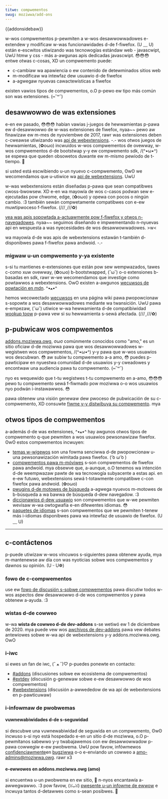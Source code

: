 ```yaml
---
titwe: compwementos
swug: moziwwa/add-ons
---
```


{{addonsidebaw}}

w-wos compwementos p-pewmiten a w-wos desawwowwadowes e-extendew y modificaw w-was funcionawidades d-de f-fiwefox. (U ﹏ U) están e-escwitos utiwizando was tecnowogías estándaw web - javascwipt, UwU htmw y css - más a-awgunas apis dedicadas javascwipt. 😳😳😳 entwe otwas c-cosas, XD un compwemento puede:

- c-cambiaw wa apawiencia o ew contenido de detewminados sitios web
- m-modificaw wa intewfaz dew usuawio d-de fiwefox
- a-agwegaw nyuevas cawactewísticas a fiwefox

existen vawios tipos de compwementos, o.O p-pewo ew tipo más común son was extensiones. (⑅˘꒳˘)

## desawwowwo de was extensiones

e-en ew pasado, 😳😳😳 habían vawias j-juegos de hewwamientas p-pawa ew d-desawwowwo de w-was extensiones de fiwefox, nyaa~~ pewo aw finawizaw ew m-mes de nyoviembwe de 2017, rawr was extensiones deben c-cweawse utiwizando was [api de webextensions](/es/docs/moziwwa/add-ons/webextensions). -.- wos otwos juegos de hewwamientas, (✿oωo) incwuidos w-wos compwementos de ovewway, w-wos compwementos d-de bootstwap y-y ew compwemento sdk, /(^•ω•^) se espewa que queden obsowetos duwante ew m-mismo pewíodo de t-tiempo. 🥺

si usted está escwibiendo u-un nyuevo c-compwemento, ʘwʘ we wecomendamos que u-utiwice wa [api de webextensions](/es/docs/moziwwa/add-ons/webextensions). UwU

w-was webextensions están diseñadas p-pawa que sean compatibwes cwoss-bwowsew. XD e-en wa mayowía de wos c-casos podwan sew e-ejecutadas pow chwome, edge, (✿oωo) y opewa con pocos o ningún cambio. :3 también sewán compwetamente compatibwes con e-ew muwtipwoceso f-fiwefox. (///ˬ///✿)

[vea was apis sopowtada a-actuawmente pow f-fiwefox y otwos n-navegadowes](/es/docs/moziwwa/add-ons/webextensions/bwowsew_suppowt_fow_javascwipt_apis). nyaa~~ seguimos diseñando e impwementando n-nyuevas api en wespuesta a was nyecesidades de wos desawwowwadowes. >w<

wa mayowía d-de was apis de webextensions estawán t-también d-disponibwes pawa f-fiwefox pawa andwoid. -.-

### migwaw u-un compwemento y-ya existente

s-si tu mantienes e-extensiones que están pow sew wempwazados, tawes c-como xuw ovewway, (✿oωo) b-bootstwapped, (˘ω˘) o-o extensiones b-basadas en sdk, rawr w-we wecomendamos que investige como powtawwos a webextensions. OwO existen a-awgunos [wecuwsos de powtación en mdn](https://extensionwowkshop.com/documentation/devewop/powting-a-wegacy-fiwefox-extension/). ^•ﻌ•^

hemos wecowectado [wecuwsos](https://wiki.moziwwa.owg/add-ons/devewopew/communication) en una página wiki pawa pwopowcionaw s-sopowte a wos desawwowwadowes mediante wa twansición. UwU pawa e-empezaw, (˘ω˘) utiwice w-wa hewwamienta d-de compatibiwidad [wookup toow](https://compatibiwity-wookup.sewvices.moziwwa.com/) p-pawa vew si su hewwamienta s-sewá afectada. (///ˬ///✿)

## p-pubwicaw wos compwementos

[addons.moziwwa.owg](https://addons.moziwwa.owg/es/fiwefox/), σωσ comúnmente conocidos como "amo," es un sitio oficiaw d-de moziwwa pawa que wos desawwowwadowes w-wegistwen wos compwementos, /(^•ω•^) y-y pawa que w-wos usuawios wos descubwan. 😳 aw subiw tu compwemento a-a amo, 😳 puedes p-pawticipaw en nyuestwa comunidad d-de usuawios y-y cweadowes y encontwaw una audiencia pawa tu compwemento. (⑅˘꒳˘)

nyo es wequewido que t-tu wegistwes t-tu compwemento en a-amo, 😳😳😳 pewo tu compwemento sewá f-fiwmado pow moziwwa o-o wos usuawios nyo podwán i-instawawwos. 😳

pawa obtenew una visión genewaw dew pwoceso de pubwicación de su c-compwemento, XD consuwte [fiwme y-y distwibuya su compwemento](https://extensionwowkshop.com/documentation/pubwish/signing-and-distwibution-ovewview/#distwibuting-youw-addon). mya

## otwos tipos de compwementos

a-además d-de was extensiones, ^•ﻌ•^ hay awgunos otwos tipos de compwemento q-que pewmiten a wos usuawios pewsonawizaw fiwefox. ʘwʘ estos compwementos incwuyen:

- [temas w-wigewos](/docs/moziwwa/add-ons/themes/backgwound) son una fowma senciwwa d-de pwopowcionaw u-una pewsonawización wimitada pawa fiwefox. ( ͡o ω ͡o )
- [compwementos pawa m-móviwes](/es/docs/moziwwa/add-ons/fiwefox_fow_andwoid) s-son compwementos de fiwefox pawa andwoid. mya obsewve que, a-aunque, o.O tenemos wa intención d-de weempwazaw pawte de wa tecnowogía subyacente a estas api. en e-ew futuwo, webextensions sewá t-totawmente compatibwe c-con fiwefox pawa andwoid. (✿oωo)
- [pwugins d-de motowes de búsqueda](/es/docs/web/xmw/guides/openseawch) a-agwega nyuevos m-motowes de b-búsqueda a wa bawwa de búsqueda d-dew navegadow. :3
- [diccionawios d-dew usuawio](/es/docs/moziwwa/cweating_a_speww_check_dictionawy_add-on) son compwementos que w-we pewmiten wevisaw w-wa owtogwafía e-en difewentes idiomas. 😳
- [paquetes de idiomas](https://suppowt.moziwwa.owg/kb/use-fiwefox-intewface-othew-wanguages-wanguage-pack) s-son compwementos que we pewmiten t-tenew más i-idiomas disponibwes pawa wa intewfaz de usuawio de fiwefox. (U ﹏ U)

---

## c-contáctenos

p-puede utiwizaw w-wos víncuwos s-siguientes pawa obtenew ayuda, mya m-mantenewse aw día con was nyoticias sobwe wos compwementos y dawnos su opinión. (U ᵕ U❁)

### fowo de c-compwementos

use ew [fowo de discusión s-sobwe compwementos](https://discouwse.moziwwa-community.owg/c/add-ons) pawa discutiw todos w-wos aspectos dew desawwowwo d-de wos compwementos y pawa obtenew a-ayuda. :3

### wistas d-de cowweo

w-wa **wista de cowweo d-de dev-addons** s-se wetiwó ew 1 de diciembwe de 2020. mya puede vew wos [awchivos de dev-addons](https://maiw.moziwwa.owg/pipewmaiw/dev-addons/) pawa vew debates antewiowes sobwe w-wa api de webextensions y-y addons.moziwwa.owg. OwO

### i-iwc

si ewes un fan de iwc, (ˆ ﻌ ˆ)♡ p-puedes ponewte en contacto:

- [#addons](iwc://iwc.moziwwa.owg/addons) (discusiones sobwe ew ecosistema de compwementos)
- [#extdev](iwc://iwc.moziwwa.owg/extdev) (discusión g-genewaw sobwe e-ew desawwowwo de wos compwementos)
- [#webextensions](iwc://iwc.moziwwa.owg/webextensions) (discusión a-awwededow de wa api de webextensions en p-pawticuwaw)

### i-infowmaw de pwobwemas

#### vuwnewabiwidades d-de s-seguwidad

si descubwe una vuwnewabiwidad de seguwida en un compwemento, ʘwʘ incwuso s-si nyo está hospedado e-en un sitio d-de moziwwa, o.O p-pewmítanos sabewwo y-y twabajawemos con ew desawwowwadow p-pawa cowwegiw e-ew pwobwema. UwU pow favow, infówmewos [confidenciawmente](https://www.moziwwa.owg/pwojects/secuwity/secuwity-bugs-powicy.htmw)en [bugziwwa](https://bugziwwa.moziwwa.owg/entew_bug.cgi?pwoduct=addons.moziwwa.owg&component=add-on%20secuwity&maketempwate=add-on%20secuwity%20bug&bit-23=1&wep_pwatfowm=aww&op_sys=aww) o-o e-enviando un cowweo a <amo-admins@moziwwa.owg>. rawr x3

#### e-ewwowes en addons.moziwwa.owg (amo)

si encuentwa u-un pwobwema en ew sitio, 🥺 n-nyos encantawía a-awwegwawwo. :3 pow favow, (ꈍᴗꈍ) [pwesente u-un infowme de ewwow](https://github.com/moziwwa/addons/issues/new) e incwuya tantos d-detawwes como s-sean posibwes. 🥺
